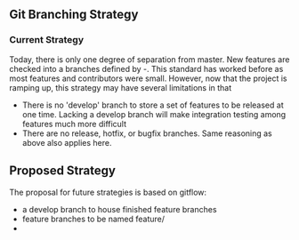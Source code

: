 ## Git Branching Strategy

### Current Strategy

Today, there is only one degree of separation from master. New features are checked into a branches
defined by <first-initial><last-initial>-<feature-name-in-hyphens>. This standard has worked before 
as most features and contributors were small. However, now that the project is ramping up, this strategy
may have several limitations in that
- There is no 'develop' branch to store a set of features to be released at one time. Lacking a develop
branch will make integration testing among features much more difficult
- There are no release, hotfix, or bugfix branches. Same reasoning as above also applies here.

## Proposed Strategy

The proposal for future strategies is based on gitflow:

- a develop branch to house finished feature branches
- feature branches to be named feature/<name-in-hyphens>
- 